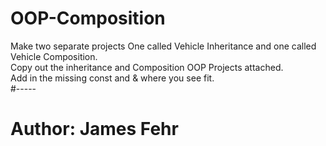 # OOP-Composition<br>
Make two separate projects One called Vehicle Inheritance and one called Vehicle Composition.<br>
Copy out the inheritance and Composition OOP Projects attached.<br>
Add in the missing const and & where you see fit.<br>
#-----<br>
# Author: James Fehr<br>
